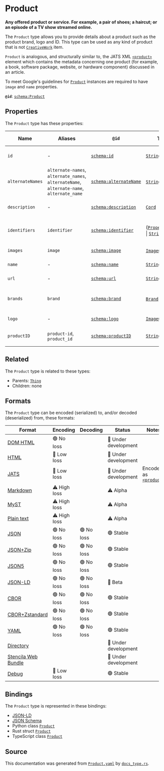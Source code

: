# Product

**Any offered product or service. For example, a pair of shoes; a haircut; or an episode of a TV show streamed online.**

The `Product` type allows you to provide details about a product such as the product
brand, logo and ID. This type can be used as any kind of product that is not [`CreativeWork`](./CreativeWork) item.

`Product` is analogous, and structurally similar to, the 
JATS XML [`<product>`](https://jats.nlm.nih.gov/archiving/tag-library/1.1/element/product.html) element which
contains the metadata concerning one product (for example, a book, software package, website, or
hardware component) discussed in an article.

To meet Google's guidelines for [`Product`](https://developers.google.com/search/docs/data-types/product#product)
instances are required to have `image` and `name` properties.


**`@id`**: [`schema:Product`](https://schema.org/Product)

## Properties

The `Product` type has these properties:

| Name             | Aliases                                                                                   | `@id`                                                      | Type                                                                                                                                                                                                                  | Description                                   | Inherited from                                                                                   |
| ---------------- | ----------------------------------------------------------------------------------------- | ---------------------------------------------------------- | --------------------------------------------------------------------------------------------------------------------------------------------------------------------------------------------------------------------- | --------------------------------------------- | ------------------------------------------------------------------------------------------------ |
| `id`             | -                                                                                         | [`schema:id`](https://schema.org/id)                       | [`String`](https://github.com/stencila/stencila/blob/main/docs/reference/schema/data/string.md)                                                                                                                       | The identifier for this item.                 | [`Entity`](https://github.com/stencila/stencila/blob/main/docs/reference/schema/other/entity.md) |
| `alternateNames` | `alternate-names`, `alternate_names`, `alternateName`, `alternate-name`, `alternate_name` | [`schema:alternateName`](https://schema.org/alternateName) | [`String`](https://github.com/stencila/stencila/blob/main/docs/reference/schema/data/string.md)*                                                                                                                      | Alternate names (aliases) for the item.       | [`Thing`](https://github.com/stencila/stencila/blob/main/docs/reference/schema/other/thing.md)   |
| `description`    | -                                                                                         | [`schema:description`](https://schema.org/description)     | [`Cord`](https://github.com/stencila/stencila/blob/main/docs/reference/schema/data/cord.md)                                                                                                                           | A description of the item.                    | [`Thing`](https://github.com/stencila/stencila/blob/main/docs/reference/schema/other/thing.md)   |
| `identifiers`    | `identifier`                                                                              | [`schema:identifier`](https://schema.org/identifier)       | ([`PropertyValue`](https://github.com/stencila/stencila/blob/main/docs/reference/schema/other/property-value.md) \| [`String`](https://github.com/stencila/stencila/blob/main/docs/reference/schema/data/string.md))* | Any kind of identifier for any kind of Thing. | [`Thing`](https://github.com/stencila/stencila/blob/main/docs/reference/schema/other/thing.md)   |
| `images`         | `image`                                                                                   | [`schema:image`](https://schema.org/image)                 | [`ImageObject`](https://github.com/stencila/stencila/blob/main/docs/reference/schema/works/image-object.md)*                                                                                                          | Images of the item.                           | [`Thing`](https://github.com/stencila/stencila/blob/main/docs/reference/schema/other/thing.md)   |
| `name`           | -                                                                                         | [`schema:name`](https://schema.org/name)                   | [`String`](https://github.com/stencila/stencila/blob/main/docs/reference/schema/data/string.md)                                                                                                                       | The name of the item.                         | [`Thing`](https://github.com/stencila/stencila/blob/main/docs/reference/schema/other/thing.md)   |
| `url`            | -                                                                                         | [`schema:url`](https://schema.org/url)                     | [`String`](https://github.com/stencila/stencila/blob/main/docs/reference/schema/data/string.md)                                                                                                                       | The URL of the item.                          | [`Thing`](https://github.com/stencila/stencila/blob/main/docs/reference/schema/other/thing.md)   |
| `brands`         | `brand`                                                                                   | [`schema:brand`](https://schema.org/brand)                 | [`Brand`](https://github.com/stencila/stencila/blob/main/docs/reference/schema/other/brand.md)*                                                                                                                       | Brands that the product is labelled with.     | -                                                                                                |
| `logo`           | -                                                                                         | [`schema:logo`](https://schema.org/logo)                   | [`ImageObject`](https://github.com/stencila/stencila/blob/main/docs/reference/schema/works/image-object.md)                                                                                                           | The logo of the product.                      | -                                                                                                |
| `productID`      | `product-id`, `product_id`                                                                | [`schema:productID`](https://schema.org/productID)         | [`String`](https://github.com/stencila/stencila/blob/main/docs/reference/schema/data/string.md)                                                                                                                       | Product identification code.                  | -                                                                                                |

## Related

The `Product` type is related to these types:

- Parents: [`Thing`](https://github.com/stencila/stencila/blob/main/docs/reference/schema/other/thing.md)
- Children: none

## Formats

The `Product` type can be encoded (serialized) to, and/or decoded (deserialized) from, these formats:

| Format                                                                                               | Encoding     | Decoding  | Status              | Notes                                                                                                    |
| ---------------------------------------------------------------------------------------------------- | ------------ | --------- | ------------------- | -------------------------------------------------------------------------------------------------------- |
| [DOM HTML](https://github.com/stencila/stencila/blob/main/docs/reference/formats/dom.html.md)        | 🟢 No loss    |           | 🚧 Under development |                                                                                                          |
| [HTML](https://github.com/stencila/stencila/blob/main/docs/reference/formats/html.md)                | 🔷 Low loss   |           | 🚧 Under development |                                                                                                          |
| [JATS](https://github.com/stencila/stencila/blob/main/docs/reference/formats/jats.md)                | 🔷 Low loss   |           | 🚧 Under development | Encoded as [`<product>`](https://jats.nlm.nih.gov/articleauthoring/tag-library/1.3/element/product.html) |
| [Markdown](https://github.com/stencila/stencila/blob/main/docs/reference/formats/markdown.md)        | ⚠️ High loss |           | ⚠️ Alpha            |                                                                                                          |
| [MyST](https://github.com/stencila/stencila/blob/main/docs/reference/formats/myst.md)                | ⚠️ High loss |           | ⚠️ Alpha            |                                                                                                          |
| [Plain text](https://github.com/stencila/stencila/blob/main/docs/reference/formats/text.md)          | ⚠️ High loss |           | ⚠️ Alpha            |                                                                                                          |
| [JSON](https://github.com/stencila/stencila/blob/main/docs/reference/formats/json.md)                | 🟢 No loss    | 🟢 No loss | 🟢 Stable            |                                                                                                          |
| [JSON+Zip](https://github.com/stencila/stencila/blob/main/docs/reference/formats/json.zip.md)        | 🟢 No loss    | 🟢 No loss | 🟢 Stable            |                                                                                                          |
| [JSON5](https://github.com/stencila/stencila/blob/main/docs/reference/formats/json5.md)              | 🟢 No loss    | 🟢 No loss | 🟢 Stable            |                                                                                                          |
| [JSON-LD](https://github.com/stencila/stencila/blob/main/docs/reference/formats/jsonld.md)           | 🟢 No loss    | 🟢 No loss | 🔶 Beta              |                                                                                                          |
| [CBOR](https://github.com/stencila/stencila/blob/main/docs/reference/formats/cbor.md)                | 🟢 No loss    | 🟢 No loss | 🟢 Stable            |                                                                                                          |
| [CBOR+Zstandard](https://github.com/stencila/stencila/blob/main/docs/reference/formats/cbor.zstd.md) | 🟢 No loss    | 🟢 No loss | 🟢 Stable            |                                                                                                          |
| [YAML](https://github.com/stencila/stencila/blob/main/docs/reference/formats/yaml.md)                | 🟢 No loss    | 🟢 No loss | 🟢 Stable            |                                                                                                          |
| [Directory](https://github.com/stencila/stencila/blob/main/docs/reference/formats/directory.md)      |              |           | 🚧 Under development |                                                                                                          |
| [Stencila Web Bundle](https://github.com/stencila/stencila/blob/main/docs/reference/formats/swb.md)  |              |           | 🚧 Under development |                                                                                                          |
| [Debug](https://github.com/stencila/stencila/blob/main/docs/reference/formats/debug.md)              | 🔷 Low loss   |           | 🟢 Stable            |                                                                                                          |

## Bindings

The `Product` type is represented in these bindings:

- [JSON-LD](https://stencila.org/Product.jsonld)
- [JSON Schema](https://stencila.org/Product.schema.json)
- Python class [`Product`](https://github.com/stencila/stencila/blob/main/python/python/stencila/types/product.py)
- Rust struct [`Product`](https://github.com/stencila/stencila/blob/main/rust/schema/src/types/product.rs)
- TypeScript class [`Product`](https://github.com/stencila/stencila/blob/main/ts/src/types/Product.ts)

## Source

This documentation was generated from [`Product.yaml`](https://github.com/stencila/stencila/blob/main/schema/Product.yaml) by [`docs_type.rs`](https://github.com/stencila/stencila/blob/main/rust/schema-gen/src/docs_type.rs).
